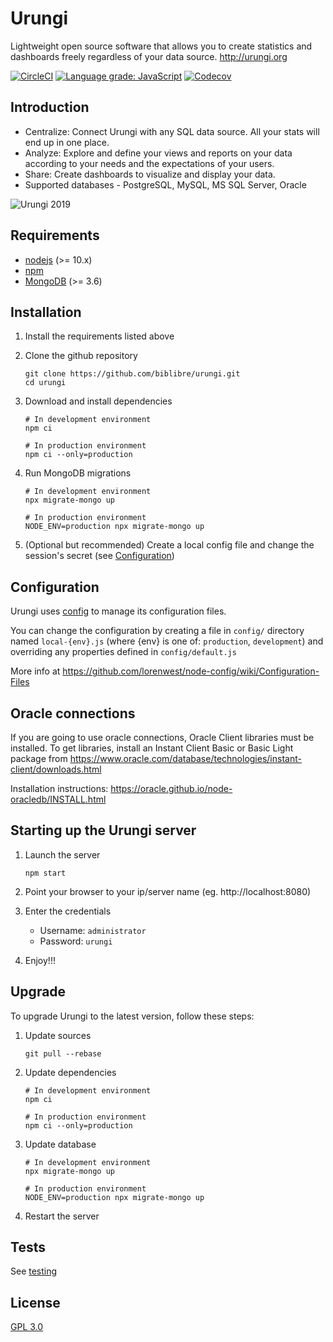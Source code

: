 # Urungi

Lightweight open source software that allows you to create statistics and dashboards freely regardless of your data source. http://urungi.org

[![CircleCI](https://img.shields.io/circleci/build/github/biblibre/urungi?logo=circleci)](https://circleci.com/gh/biblibre/urungi)
[![Language grade: JavaScript](https://img.shields.io/lgtm/grade/javascript/g/biblibre/urungi?logo=lgtm)](https://lgtm.com/projects/g/biblibre/urungi/context:javascript)
[![Codecov](https://img.shields.io/codecov/c/github/biblibre/urungi?logo=codecov)](https://codecov.io/gh/biblibre/urungi)

## Introduction

* Centralize:  Connect Urungi with any SQL data source. All your stats will end up in one place.
* Analyze: Explore and define your views and reports on your data according to your needs and the expectations of your users.
* Share: Create dashboards to visualize and display your data.
* Supported databases - PostgreSQL, MySQL, MS SQL Server, Oracle

![Urungi 2019](doc/images/urungi-2019.gif)

## Requirements

- [nodejs](https://nodejs.org) (>= 10.x)
- [npm](https://www.npmjs.com)
- [MongoDB](https://www.mongodb.org) (>= 3.6)


## Installation

1. Install the requirements listed above
2. Clone the github repository

    ```
    git clone https://github.com/biblibre/urungi.git
    cd urungi
    ```

3. Download and install dependencies

    ```
    # In development environment
    npm ci
    
    # In production environment
    npm ci --only=production
    ```

4. Run MongoDB migrations

    ```
    # In development environment
    npx migrate-mongo up
    
    # In production environment
    NODE_ENV=production npx migrate-mongo up
    ```

5. (Optional but recommended) Create a local config file and change the
   session's secret (see [Configuration](#configuration))

## Configuration

Urungi uses [config](https://www.npmjs.com/package/config) to manage its
configuration files.

You can change the configuration by creating a file in `config/` directory named
`local-{env}.js` (where {env} is one of: `production`, `development`) and
overriding any properties defined in `config/default.js`

More info at https://github.com/lorenwest/node-config/wiki/Configuration-Files


## Oracle connections

If you are going to use oracle connections, Oracle Client libraries must be
installed. To get libraries, install an Instant Client Basic or Basic Light
package from
https://www.oracle.com/database/technologies/instant-client/downloads.html

Installation instructions: https://oracle.github.io/node-oracledb/INSTALL.html


## Starting up the Urungi server

1. Launch the server

    ```
    npm start
    ```

2. Point your browser to your ip/server name (eg. http://localhost:8080)
3. Enter the credentials

    - Username: `administrator`
    - Password: `urungi`

4. Enjoy!!!


## Upgrade

To upgrade Urungi to the latest version, follow these steps:

1. Update sources

    ```
    git pull --rebase
    ```

2. Update dependencies

    ```
    # In development environment
    npm ci
    
    # In production environment
    npm ci --only=production
    ```

3. Update database

    ```
    # In development environment
    npx migrate-mongo up
    
    # In production environment
    NODE_ENV=production npx migrate-mongo up
    ```

4. Restart the server


## Tests

See [testing](doc/development/testing.md)

## License

[GPL 3.0](https://opensource.org/licenses/GPL-3.0)
